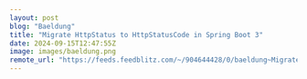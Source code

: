 ```yaml
---
layout: post
blog: "Baeldung"
title: "Migrate HttpStatus to HttpStatusCode in Spring Boot 3"
date: 2024-09-15T12:47:55Z
image: images/baeldung.png
remote_url: "https://feeds.feedblitz.com/~/904644428/0/baeldung~Migrate-HttpStatus-to-HttpStatusCode-in-Spring-Boot"
---
```

